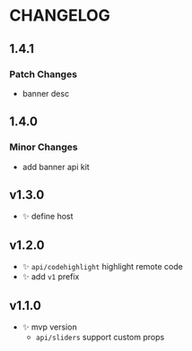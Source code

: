 # CHANGELOG

## 1.4.1

### Patch Changes

- banner desc

## 1.4.0

### Minor Changes

- add banner api kit

## v1.3.0

- ✨ define host

## v1.2.0

- ✨ `api/codehighlight` highlight remote code
- ✨ add `v1` prefix

## v1.1.0

- ✨ mvp version
  - `api/sliders` support custom props
